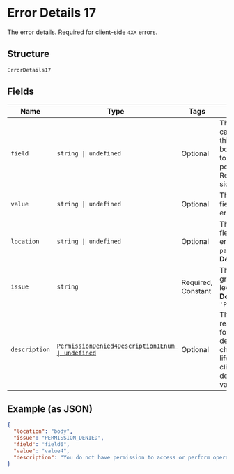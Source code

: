 
# Error Details 17

The error details. Required for client-side `4XX` errors.

## Structure

`ErrorDetails17`

## Fields

| Name | Type | Tags | Description |
|  --- | --- | --- | --- |
| `field` | `string \| undefined` | Optional | The field that caused the error. If this field is in the body, set this value to the field's JSON pointer value. Required for client-side errors. |
| `value` | `string \| undefined` | Optional | The value of the field that caused the error. |
| `location` | `string \| undefined` | Optional | The location of the field that caused the error. Value is `body`, `path`, or `query`.<br>**Default**: `'body'` |
| `issue` | `string` | Required, Constant | The unique, fine-grained application-level error code.<br>**Default**: `'PERMISSION_DENIED'` |
| `description` | [`PermissionDenied4Description1Enum \| undefined`](../../doc/models/permission-denied-4-description-1-enum.md) | Optional | The human-readable description for an issue. The description can change over the lifetime of an API, so clients must not depend on this value. |

## Example (as JSON)

```json
{
  "location": "body",
  "issue": "PERMISSION_DENIED",
  "field": "field6",
  "value": "value4",
  "description": "You do not have permission to access or perform operations on this resource."
}
```


